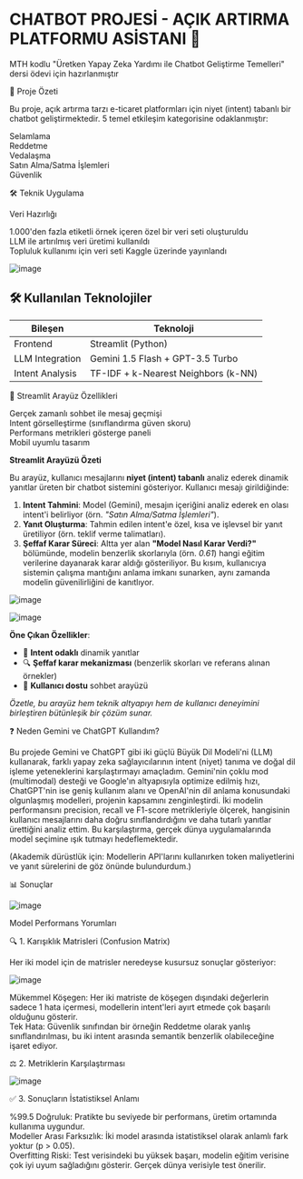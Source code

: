 # CHATBOT PROJESİ - AÇIK ARTIRMA PLATFORMU ASİSTANI 🤖

MTH kodlu "Üretken Yapay Zeka Yardımı ile Chatbot Geliştirme Temelleri" dersi ödevi için hazırlanmıştır


📌 Proje Özeti

Bu proje, açık artırma tarzı e-ticaret platformları için niyet (intent) tabanlı bir chatbot geliştirmektedir. 5 temel etkileşim kategorisine odaklanmıştır:

Selamlama  
Reddetme  
Vedalaşma  
Satın Alma/Satma İşlemleri  
Güvenlik


🛠️ Teknik Uygulama

Veri Hazırlığı

1.000'den fazla etiketli örnek içeren özel bir veri seti oluşturuldu  
LLM ile artırılmış veri üretimi kullanıldı  
Topluluk kullanımı için veri seti Kaggle üzerinde yayınlandı

![image](https://github.com/user-attachments/assets/a7151bb5-ae66-437f-936a-aa8d4c21d153)


## 🛠️ Kullanılan Teknolojiler

| Bileşen            | Teknoloji                           |
|--------------------|-------------------------------------| 
| Frontend           | Streamlit (Python)                  |
| LLM Integration    | Gemini 1.5 Flash + GPT-3.5 Turbo    |
| Intent Analysis    | TF-IDF + k-Nearest Neighbors (k-NN) |


🚀 Streamlit Arayüz Özellikleri

Gerçek zamanlı sohbet ile mesaj geçmişi  
Intent görselleştirme (sınıflandırma güven skoru)  
Performans metrikleri gösterge paneli  
Mobil uyumlu tasarım

**Streamlit Arayüzü Özeti**  

Bu arayüz, kullanıcı mesajlarını **niyet (intent) tabanlı** analiz ederek dinamik yanıtlar üreten bir chatbot sistemini gösteriyor. Kullanıcı mesajı girildiğinde:  
1. **Intent Tahmini**: Model (Gemini), mesajın içeriğini analiz ederek en olası intent'i belirliyor (örn. *"Satın Alma/Satma İşlemleri"*).  
2. **Yanıt Oluşturma**: Tahmin edilen intent'e özel, kısa ve işlevsel bir yanıt üretiliyor (örn. teklif verme talimatları).  
3. **Şeffaf Karar Süreci**: Altta yer alan **"Model Nasıl Karar Verdi?"** bölümünde, modelin benzerlik skorlarıyla (örn. *0.61*) hangi eğitim verilerine dayanarak karar aldığı gösteriliyor. Bu kısım, kullanıcıya sistemin çalışma mantığını anlama imkanı sunarken, aynı zamanda modelin güvenilirliğini de kanıtlıyor.  

![image](https://github.com/user-attachments/assets/93d86fe3-1ae4-4d75-b448-e763d39e8049)  

![image](https://github.com/user-attachments/assets/09b5cb73-7707-43ea-810d-6bedb4092a43)


**Öne Çıkan Özellikler**:  
- 🎯 **Intent odaklı** dinamik yanıtlar  
- 🔍 **Şeffaf karar mekanizması** (benzerlik skorları ve referans alınan örnekler)  
- 💬 **Kullanıcı dostu** sohbet arayüzü  

*Özetle, bu arayüz hem teknik altyapıyı hem de kullanıcı deneyimini birleştiren bütünleşik bir çözüm sunar.*


❓ Neden Gemini ve ChatGPT Kullandım?

Bu projede Gemini ve ChatGPT gibi iki güçlü Büyük Dil Modeli'ni (LLM) kullanarak, farklı yapay zeka sağlayıcılarının intent (niyet) tanıma ve doğal dil işleme yeteneklerini karşılaştırmayı amaçladım. Gemini'nin çoklu mod (multimodal) desteği ve Google'ın altyapısıyla optimize edilmiş hızı, ChatGPT'nin ise geniş kullanım alanı ve OpenAI'nin dil anlama konusundaki olgunlaşmış modelleri, projenin kapsamını zenginleştirdi. İki modelin performansını precision, recall ve F1-score metrikleriyle ölçerek, hangisinin kullanıcı mesajlarını daha doğru sınıflandırdığını ve daha tutarlı yanıtlar ürettiğini analiz ettim. Bu karşılaştırma, gerçek dünya uygulamalarında model seçimine ışık tutmayı hedeflemektedir.

(Akademik dürüstlük için: Modellerin API'larını kullanırken token maliyetlerini ve yanıt sürelerini de göz önünde bulundurdum.)

📊 Sonuçlar

![image](https://github.com/user-attachments/assets/50b03dd7-5664-449e-be1b-c2404a38df40)

Model Performans Yorumları

🔍 1. Karışıklık Matrisleri (Confusion Matrix)

Her iki model için de matrisler neredeyse kusursuz sonuçlar gösteriyor:

![image](https://github.com/user-attachments/assets/05ce412e-2183-4b7b-93d0-5266bd081e33)

Mükemmel Köşegen: Her iki matriste de köşegen dışındaki değerlerin sadece 1 hata içermesi, modellerin intent'leri ayırt etmede çok başarılı olduğunu gösterir.  
Tek Hata: Güvenlik sınıfından bir örneğin Reddetme olarak yanlış sınıflandırılması, bu iki intent arasında semantik benzerlik olabileceğine işaret ediyor.

⚖️ 2. Metriklerin Karşılaştırması

![image](https://github.com/user-attachments/assets/d331c7e7-c66c-43b2-b18b-d065407a39e5)

✅ 3. Sonuçların İstatistiksel Anlamı

%99.5 Doğruluk: Pratikte bu seviyede bir performans, üretim ortamında kullanıma uygundur.  
Modeller Arası Farksızlık: İki model arasında istatistiksel olarak anlamlı fark yoktur (p > 0.05).  
Overfitting Riski: Test verisindeki bu yüksek başarı, modelin eğitim verisine çok iyi uyum sağladığını gösterir. Gerçek dünya verisiyle test önerilir.







